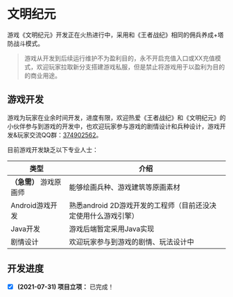 # 文明纪元
游戏《文明纪元》开发正在火热进行中，采用和《王者战纪》相同的佣兵养成+塔防战斗模式。

> 游戏从开发到后续运行维护不为盈利目的，永不开启充值入口或XX充值模式，欢迎玩家拉取新分支搭建游戏私服，但是禁止将游戏用于以盈利为目的的商业用途。



## 游戏开发

游戏为玩家在业余时间开发，进度有限，欢迎热爱《王者战纪》和《文明纪元》的小伙伴参与到游戏的开发中，也欢迎玩家参与游戏的剧情设计和兵种设计，游戏开发&玩家交流QQ群：[374902562](https://jq.qq.com/?_wv=1027&k=TRHlOMiE)。

目前游戏开发缺乏以下专业人士：

| 类型                    | 介绍                                                         |
| ----------------------- | ------------------------------------------------------------ |
| **（急需）** 游戏原画师 | 能够绘画兵种、游戏建筑等原画素材                             |
| Android游戏开发         | 熟悉android 2D游戏开发的工程师（目前还没决定使用什么游戏引擎） |
| Java开发                | 游戏后端暂定采用Java实现                                     |
| 剧情设计                | 欢迎玩家参与到游戏的剧情、玩法设计中                         |



## 开发进度

- [x] **(2021-07-31) 项目立项：** 已完成！

